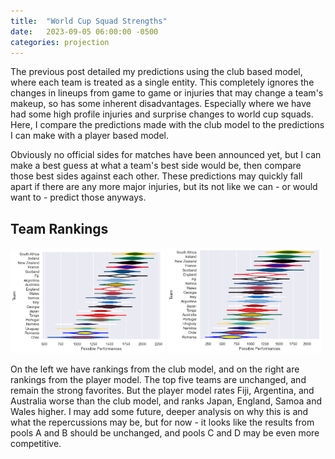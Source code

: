 ```yaml
---
title:  "World Cup Squad Strengths"
date:   2023-09-05 06:00:00 -0500
categories: projection
---
```


The previous post detailed my predictions using the club based model, where each team is treated as a single entity. This completely ignores the changes in lineups from game to game or injuries that may change a team's makeup, so has some inherent disadvantages. Especially where we have had some high profile injuries and surprise changes to world cup squads. Here, I compare the predictions made with the club model to the predictions I can make with a player based model. 

Obviously no official sides for matches have been announced yet, but I can make a best guess at what a team's best side would be, then compare those best sides against each other. These predictions may quickly fall apart if there are any more major injuries, but its not like we can - or would want to - predict those anyways.

## Team Rankings

<p float="left">
<img src="/assets/rankings_WorldCup.png" width="49%" />
<img src="/assets/squad_dists.png" width="49%" />
</p>

On the left we have rankings from the club model, and on the right are rankings from the player model. The top five teams are unchanged, and remain the strong favorites. But the player model rates Fiji, Argentina, and Australia worse than the club model, and ranks Japan, England, Samoa and Wales higher.
I may add some future, deeper analysis on why this is and what the repercussions may be, but for now - it looks like the results from pools A and B should be unchanged, and pools C and D may be even more competitive.
